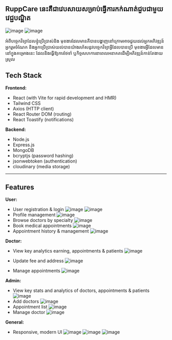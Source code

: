 ## RuppCare នេះគឺជាវេបសាយសម្រាប់ធ្វើការកក់ណាត់ជួបជាមួយវេជ្ជបណ្ឌិត
![image](https://github.com/user-attachments/assets/1f53f4bf-c09a-445a-9779-34722265176a)
![image](https://github.com/user-attachments/assets/4ee4731d-7db7-4b04-876c-5a3d6106b4e3)


អំពីបច្ចេកវិទ្យាដែលខ្ងុំប្រើប្រាស់និង មុខងារដែលមានគឺបានបង្ហាញនៅក្រោមអាចជួយដល់អ្នកអភិវឌ្ឍន៍ អ្នករួមចំណែក និងអ្នកប្រើប្រាស់យល់បានយ៉ាងរហ័សនូវបច្ចេកវិទ្យាអ្វីដែលបានប្រើ មុខងារអ្វីដែលមាននៅក្នុងគម្រោងនេះ ដែលនិងធ្វើឱ្យការថែទាំ ឬកិច្ចសហការនាពេលអនាគតដើម្បីអភិវឌ្ឍន៍កាន់តែងាយស្រួល

## Tech Stack

**Frontend:**
- React (with Vite for rapid development and HMR)
- Tailwind CSS
- Axios (HTTP client)
- React Router DOM (routing)
- React Toastify (notifications)

**Backend:**
- Node.js
- Express.js
- MongoDB
- bcryptjs (password hashing)
- jsonwebtoken (authentication)
- cloudinary (media storage)

---

##  Features

**User:**
- User registration & login
  ![image](https://github.com/user-attachments/assets/e39fba9b-94d2-4a50-85df-71a6d56b9b42)
 ![image](https://github.com/user-attachments/assets/fe9ba2c4-a74c-4b05-871a-08c0194e1f99)
- Profile management
 ![image](https://github.com/user-attachments/assets/fac735ed-0768-413e-9ab5-d02fe62a47f4)
- Browse doctors by specialty 
 ![image](https://github.com/user-attachments/assets/680d0576-d314-4903-89b8-7e8d76372a6c)
- Book medical appointments
 ![image](https://github.com/user-attachments/assets/330f4845-1693-4723-b5ad-cb0ed2af8bbc)
- Appointment history & management
 ![image](https://github.com/user-attachments/assets/5727fb5d-6ace-4fe4-aeff-e68ea292beba)

**Doctor:**
- View key analytics earning, appointments & patients
  ![image](https://github.com/user-attachments/assets/177255d3-4187-4261-8b6c-7b663eaf51f2)
- Update fee and address
  ![image](https://github.com/user-attachments/assets/34a92c32-6a54-4987-bfec-9bd135d9594c)

- Manage appointments
  ![image](https://github.com/user-attachments/assets/d3d70ac0-658d-4bb4-bc02-f0903cf10a5c)


**Admin:**
- View key stats and analytics of doctors, appointments & patients
  ![image](https://github.com/user-attachments/assets/be27c201-4958-4aca-b4e0-a9b5f90231e3)
- Add doctors
  ![image](https://github.com/user-attachments/assets/7adc902d-4289-49b5-8183-8d20a869a9cb)
- Appointment list
  ![image](https://github.com/user-attachments/assets/4fc5bd79-1e0e-4471-8e10-058211d1209d)
- Manage doctor
  ![image](https://github.com/user-attachments/assets/f787dbfc-a11c-4aa4-be30-b28d5a1013dd)

**General:**
- Responsive, modern UI
![image](https://github.com/user-attachments/assets/40cb0d4e-a6d3-4d4c-b2d3-ea558276a62b)
![image](https://github.com/user-attachments/assets/67d8b390-8c33-440a-bad2-e5d9e5789e2a)
![image](https://github.com/user-attachments/assets/6ecf623d-3071-4c66-8537-d20a2754c4ae)


